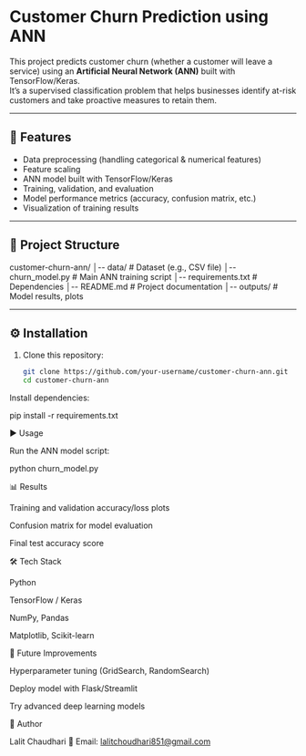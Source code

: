 # Customer Churn Prediction using ANN

This project predicts customer churn (whether a customer will leave a service) using an **Artificial Neural Network (ANN)** built with TensorFlow/Keras.  
It’s a supervised classification problem that helps businesses identify at-risk customers and take proactive measures to retain them.

---

## 🚀 Features
- Data preprocessing (handling categorical & numerical features)
- Feature scaling
- ANN model built with TensorFlow/Keras
- Training, validation, and evaluation
- Model performance metrics (accuracy, confusion matrix, etc.)
- Visualization of training results

---

## 📂 Project Structure

customer-churn-ann/
│-- data/ # Dataset (e.g., CSV file)
│-- churn_model.py # Main ANN training script
│-- requirements.txt # Dependencies
│-- README.md # Project documentation
│-- outputs/ # Model results, plots


---

## ⚙️ Installation
1. Clone this repository:
   ```bash
   git clone https://github.com/your-username/customer-churn-ann.git
   cd customer-churn-ann


Install dependencies:

pip install -r requirements.txt


▶️ Usage

Run the ANN model script:

python churn_model.py


📊 Results

Training and validation accuracy/loss plots

Confusion matrix for model evaluation

Final test accuracy score


🛠 Tech Stack

Python

TensorFlow / Keras

NumPy, Pandas

Matplotlib, Scikit-learn

📌 Future Improvements

Hyperparameter tuning (GridSearch, RandomSearch)

Deploy model with Flask/Streamlit

Try advanced deep learning models

👤 Author

Lalit Chaudhari
📧 Email: lalitchoudhari851@gmail.com
